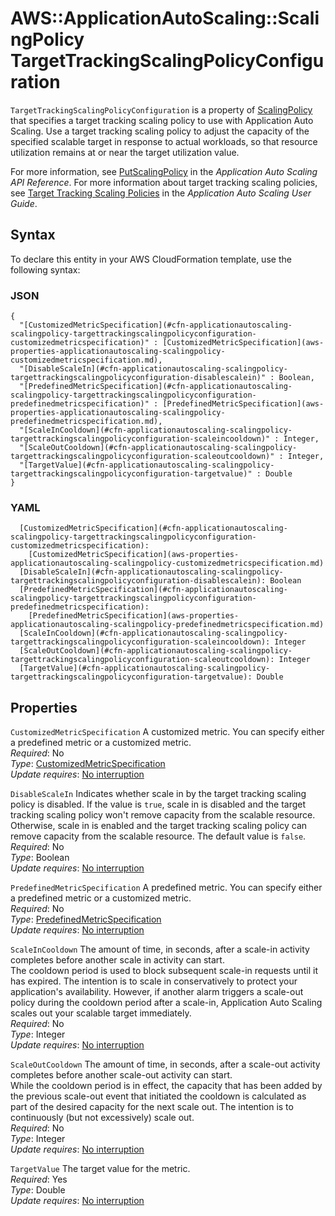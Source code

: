 # AWS::ApplicationAutoScaling::ScalingPolicy TargetTrackingScalingPolicyConfiguration<a name="aws-properties-applicationautoscaling-scalingpolicy-targettrackingscalingpolicyconfiguration"></a>

 `TargetTrackingScalingPolicyConfiguration` is a property of [ScalingPolicy](https://docs.aws.amazon.com/AWSCloudFormation/latest/UserGuide/aws-resource-applicationautoscaling-scalingpolicy.html) that specifies a target tracking scaling policy to use with Application Auto Scaling\. Use a target tracking scaling policy to adjust the capacity of the specified scalable target in response to actual workloads, so that resource utilization remains at or near the target utilization value\. 

For more information, see [PutScalingPolicy](https://docs.aws.amazon.com/autoscaling/application/APIReference/API_PutScalingPolicy.html) in the *Application Auto Scaling API Reference*\. For more information about target tracking scaling policies, see [Target Tracking Scaling Policies](https://docs.aws.amazon.com/autoscaling/application/userguide/application-auto-scaling-target-tracking.html) in the *Application Auto Scaling User Guide*\.

## Syntax<a name="aws-properties-applicationautoscaling-scalingpolicy-targettrackingscalingpolicyconfiguration-syntax"></a>

To declare this entity in your AWS CloudFormation template, use the following syntax:

### JSON<a name="aws-properties-applicationautoscaling-scalingpolicy-targettrackingscalingpolicyconfiguration-syntax.json"></a>

```
{
  "[CustomizedMetricSpecification](#cfn-applicationautoscaling-scalingpolicy-targettrackingscalingpolicyconfiguration-customizedmetricspecification)" : [CustomizedMetricSpecification](aws-properties-applicationautoscaling-scalingpolicy-customizedmetricspecification.md),
  "[DisableScaleIn](#cfn-applicationautoscaling-scalingpolicy-targettrackingscalingpolicyconfiguration-disablescalein)" : Boolean,
  "[PredefinedMetricSpecification](#cfn-applicationautoscaling-scalingpolicy-targettrackingscalingpolicyconfiguration-predefinedmetricspecification)" : [PredefinedMetricSpecification](aws-properties-applicationautoscaling-scalingpolicy-predefinedmetricspecification.md),
  "[ScaleInCooldown](#cfn-applicationautoscaling-scalingpolicy-targettrackingscalingpolicyconfiguration-scaleincooldown)" : Integer,
  "[ScaleOutCooldown](#cfn-applicationautoscaling-scalingpolicy-targettrackingscalingpolicyconfiguration-scaleoutcooldown)" : Integer,
  "[TargetValue](#cfn-applicationautoscaling-scalingpolicy-targettrackingscalingpolicyconfiguration-targetvalue)" : Double
}
```

### YAML<a name="aws-properties-applicationautoscaling-scalingpolicy-targettrackingscalingpolicyconfiguration-syntax.yaml"></a>

```
  [CustomizedMetricSpecification](#cfn-applicationautoscaling-scalingpolicy-targettrackingscalingpolicyconfiguration-customizedmetricspecification): 
    [CustomizedMetricSpecification](aws-properties-applicationautoscaling-scalingpolicy-customizedmetricspecification.md)
  [DisableScaleIn](#cfn-applicationautoscaling-scalingpolicy-targettrackingscalingpolicyconfiguration-disablescalein): Boolean
  [PredefinedMetricSpecification](#cfn-applicationautoscaling-scalingpolicy-targettrackingscalingpolicyconfiguration-predefinedmetricspecification): 
    [PredefinedMetricSpecification](aws-properties-applicationautoscaling-scalingpolicy-predefinedmetricspecification.md)
  [ScaleInCooldown](#cfn-applicationautoscaling-scalingpolicy-targettrackingscalingpolicyconfiguration-scaleincooldown): Integer
  [ScaleOutCooldown](#cfn-applicationautoscaling-scalingpolicy-targettrackingscalingpolicyconfiguration-scaleoutcooldown): Integer
  [TargetValue](#cfn-applicationautoscaling-scalingpolicy-targettrackingscalingpolicyconfiguration-targetvalue): Double
```

## Properties<a name="aws-properties-applicationautoscaling-scalingpolicy-targettrackingscalingpolicyconfiguration-properties"></a>

`CustomizedMetricSpecification`  <a name="cfn-applicationautoscaling-scalingpolicy-targettrackingscalingpolicyconfiguration-customizedmetricspecification"></a>
A customized metric\. You can specify either a predefined metric or a customized metric\.  
*Required*: No  
*Type*: [CustomizedMetricSpecification](aws-properties-applicationautoscaling-scalingpolicy-customizedmetricspecification.md)  
*Update requires*: [No interruption](https://docs.aws.amazon.com/AWSCloudFormation/latest/UserGuide/using-cfn-updating-stacks-update-behaviors.html#update-no-interrupt)

`DisableScaleIn`  <a name="cfn-applicationautoscaling-scalingpolicy-targettrackingscalingpolicyconfiguration-disablescalein"></a>
Indicates whether scale in by the target tracking scaling policy is disabled\. If the value is `true`, scale in is disabled and the target tracking scaling policy won't remove capacity from the scalable resource\. Otherwise, scale in is enabled and the target tracking scaling policy can remove capacity from the scalable resource\. The default value is `false`\.  
*Required*: No  
*Type*: Boolean  
*Update requires*: [No interruption](https://docs.aws.amazon.com/AWSCloudFormation/latest/UserGuide/using-cfn-updating-stacks-update-behaviors.html#update-no-interrupt)

`PredefinedMetricSpecification`  <a name="cfn-applicationautoscaling-scalingpolicy-targettrackingscalingpolicyconfiguration-predefinedmetricspecification"></a>
A predefined metric\. You can specify either a predefined metric or a customized metric\.  
*Required*: No  
*Type*: [PredefinedMetricSpecification](aws-properties-applicationautoscaling-scalingpolicy-predefinedmetricspecification.md)  
*Update requires*: [No interruption](https://docs.aws.amazon.com/AWSCloudFormation/latest/UserGuide/using-cfn-updating-stacks-update-behaviors.html#update-no-interrupt)

`ScaleInCooldown`  <a name="cfn-applicationautoscaling-scalingpolicy-targettrackingscalingpolicyconfiguration-scaleincooldown"></a>
The amount of time, in seconds, after a scale\-in activity completes before another scale in activity can start\.  
The cooldown period is used to block subsequent scale\-in requests until it has expired\. The intention is to scale in conservatively to protect your application's availability\. However, if another alarm triggers a scale\-out policy during the cooldown period after a scale\-in, Application Auto Scaling scales out your scalable target immediately\.  
*Required*: No  
*Type*: Integer  
*Update requires*: [No interruption](https://docs.aws.amazon.com/AWSCloudFormation/latest/UserGuide/using-cfn-updating-stacks-update-behaviors.html#update-no-interrupt)

`ScaleOutCooldown`  <a name="cfn-applicationautoscaling-scalingpolicy-targettrackingscalingpolicyconfiguration-scaleoutcooldown"></a>
The amount of time, in seconds, after a scale\-out activity completes before another scale\-out activity can start\.  
While the cooldown period is in effect, the capacity that has been added by the previous scale\-out event that initiated the cooldown is calculated as part of the desired capacity for the next scale out\. The intention is to continuously \(but not excessively\) scale out\.  
*Required*: No  
*Type*: Integer  
*Update requires*: [No interruption](https://docs.aws.amazon.com/AWSCloudFormation/latest/UserGuide/using-cfn-updating-stacks-update-behaviors.html#update-no-interrupt)

`TargetValue`  <a name="cfn-applicationautoscaling-scalingpolicy-targettrackingscalingpolicyconfiguration-targetvalue"></a>
The target value for the metric\.  
*Required*: Yes  
*Type*: Double  
*Update requires*: [No interruption](https://docs.aws.amazon.com/AWSCloudFormation/latest/UserGuide/using-cfn-updating-stacks-update-behaviors.html#update-no-interrupt)